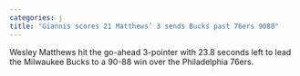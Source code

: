 ```yaml
---
categories: j
title: "Giannis scores 21 Matthews’ 3 sends Bucks past 76ers 9088"
---
```

Wesley Matthews hit the go-ahead 3-pointer with 23.8 seconds left to lead the Milwaukee Bucks to a 90-88 win over the Philadelphia 76ers.